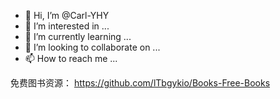 - 👋 Hi, I’m @Carl-YHY
- 👀 I’m interested in ...
- 🌱 I’m currently learning ...
- 💞️ I’m looking to collaborate on ...
- 📫 How to reach me ...

<!---
Carl-YHY/Carl-YHY is a ✨ special ✨ repository because its `README.md` (this file) appears on your GitHub profile.
You can click the Preview link to take a look at your changes.
--->
免费图书资源：
https://github.com/lTbgykio/Books-Free-Books

